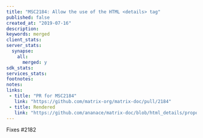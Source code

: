 ```yaml
---
title: "MSC2184: Allow the use of the HTML <details> tag"
published: false
created_at: "2019-07-16"
description:
keywords: merged
client_stats:
server_stats:
  synapse:
    all:
      merged: y
sdk_stats:
services_stats:
footnotes:
notes:
links:
 - title: "PR for MSC2184"
   link: "https://github.com/matrix-org/matrix-doc/pull/2184"
 - title: Rendered
   link: "https://github.com/ananace/matrix-doc/blob/html_details/proposals/2184-allow-html-details.md"
---
```


Fixes #2182
